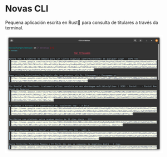# Novas CLI
Pequena aplicación escrita en Rust🦀 para consulta de titulares a través da terminal.

![alt text](https://github.com/mmouzo/novas/blob/master/resources/Captura%20de%20pantalla%20de%202023-03-07%2017-38-36.png?raw=true)
